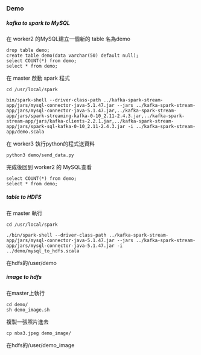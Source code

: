 ### Demo

##### kafka to spark to MySQL

在 worker2 的MySQL建立一個新的 table 名為demo

```
drop table demo;
create table demo(data varchar(50) default null);
select COUNT(*) from demo;
select * from demo;
```

在 master 啟動 spark 程式

```
cd /usr/local/spark
```

```
bin/spark-shell --driver-class-path ../kafka-spark-stream-app/jars/mysql-connector-java-5.1.47.jar --jars ../kafka-spark-stream-app/jars/mysql-connector-java-5.1.47.jar,../kafka-spark-stream-app/jars/spark-streaming-kafka-0-10_2.11-2.4.3.jar,../kafka-spark-stream-app/jars/kafka-clients-2.2.1.jar,../kafka-spark-stream-app/jars/spark-sql-kafka-0-10_2.11-2.4.3.jar -i ../kafka-spark-stream-app/demo.scala
```

在 worker3 執行python的程式送資料

```
python3 demo/send_data.py
```



完成後回到 worker2 的 MySQL查看

```
select COUNT(*) from demo;
select * from demo;
```



#####  table to HDFS

在 master 執行

```
cd /usr/local/spark
```

```
./bin/spark-shell --driver-class-path ../kafka-spark-stream-app/jars/mysql-connector-java-5.1.47.jar --jars ../kafka-spark-stream-app/jars/mysql-connector-java-5.1.47.jar -i ../demo/mysql_to_hdfs.scala 
```

在hdfs的/user/demo

##### image to hdfs

在master上執行

```
cd demo/
sh demo_image.sh
```

複製一張照片進去

```
cp nba3.jpeg demo_image/

```

在hdfs的/user/demo_image